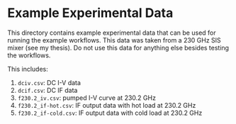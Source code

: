 Example Experimental Data
=========================

This directory contains example experimental data that can be used for running the example workflows. This data was taken from a 230 GHz SIS mixer (see my thesis). Do not use this data for anything else besides testing the workflows.

This includes:
   1. ``dciv.csv``: DC I-V data
   2. ``dcif.csv``: DC IF data
   3. ``f230.2_iv.csv``: pumped I-V curve at 230.2 GHz
   4. ``f230.2_if-hot.csv``: IF output data with hot load at 230.2 GHz
   5. ``f230.2_if-cold.csv``: IF output data with cold load at 230.2 GHz

